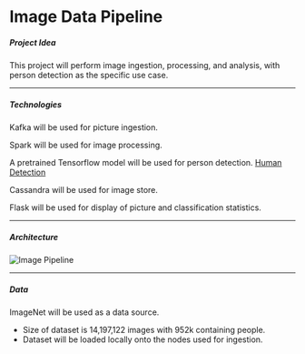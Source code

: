 # Image Data Pipeline

<!---
Github repo with a README containing:
Project Idea (1-sentence)
What is the purpose, and most common use cases?
Which technologies are well-suited to solve those challenges? (list all relevant)
Proposed architecture
Data: Talk in Numbers (size, volume, complexity)
--->

##### Project Idea

This project will perform image ingestion, processing, and analysis, with person detection as the specific use case.

<hr/>

##### Technologies

Kafka will be used for picture ingestion.

Spark will be used for image processing.

A pretrained Tensorflow model will be used for person detection. [Human Detection](https://medium.com/@madhawavidanapathirana/real-time-human-detection-in-computer-vision-part-2-c7eda27115c6)

Cassandra will be used for image store.

Flask will be used for display of picture and classification statistics.

<hr/>

##### Architecture

![Image Pipeline](https://github.com/VincentYing/image-pipeline/data-pipeline.png)

<hr/>

##### Data

ImageNet will be used as a data source.
* Size of dataset is 14,197,122 images with 952k containing people.
* Dataset will be loaded locally onto the nodes used for ingestion.

<!---
[Slides](https://docs.google.com/presentation/d/13n7iXGRkSrlzq3qGVe7PxvjCXLRpoNGjvC3pnGv_U3A/edit?usp=sharing)

<hr/>


## How to install and get it up and running


<hr/>

## Introduction

## Architecture

## Dataset

## Engineering challenges

## Trade-offs
--->
